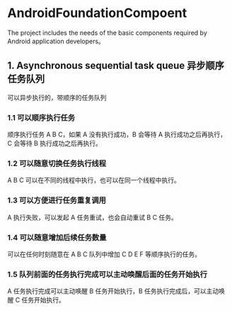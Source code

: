 # AndroidFoundationCompoent
The project includes the needs of the basic components required by Android application developers。

## 1. Asynchronous sequential task queue 异步顺序任务队列
可以异步执行的，带顺序的任务队列
### 1.1 可以顺序执行任务
顺序执行任务 A B C，如果 A 没有执行成功，B 会等待 A 执行成功之后再执行，C 会等待 B 执行成功之后再执行。
### 1.2 可以随意切换任务执行线程
A B C 可以在不同的线程中执行，也可以在同一个线程中执行。
### 1.3 可以方便进行任务重复调用
A 执行失败，可以发起 A 任务重试，也会自动重试 B C 任务。
### 1.4 可以随意增加后续任务数量
可以在任何时刻随意在 A B C 队列中增加 C D E F 等顺序执行的任务。
### 1.5 队列前面的任务执行完成可以主动唤醒后面的任务开始执行
A 任务执行完成可以主动唤醒 B 任务开始执行，B 任务执行完成后，可以主动唤醒 C 任务开始执行。
